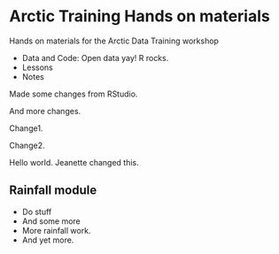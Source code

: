 # Arctic Training Hands on materials

Hands on materials for the Arctic Data Training workshop

* Data and Code: Open data yay! R rocks.
* Lessons
* Notes

Made some changes from RStudio.

And more changes.

Change1.

Change2.

Hello world. Jeanette changed this.

## Rainfall module

- Do stuff
- And some more
- More rainfall work.
- And yet more.

